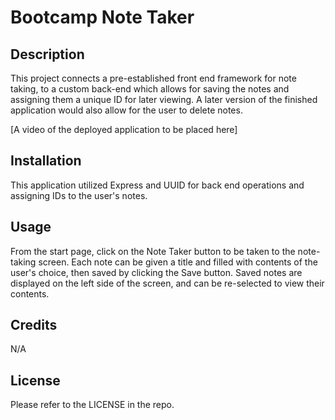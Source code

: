 # Bootcamp Note Taker

## Description

This project connects a pre-established front end framework for note taking, to a custom back-end which allows for saving the notes and assigning them a unique ID for later viewing. A later version of the finished application would also allow for the user to delete notes.

[A video of the deployed application to be placed here]

## Installation

This application utilized Express and UUID for back end operations and assigning IDs to the user's notes.

## Usage

From the start page, click on the Note Taker button to be taken to the note-taking screen. Each note can be given a title and filled with contents of the user's choice, then saved by clicking the Save button. Saved notes are displayed on the left side of the screen, and can be re-selected to view their contents.

## Credits

N/A

## License

Please refer to the LICENSE in the repo.
